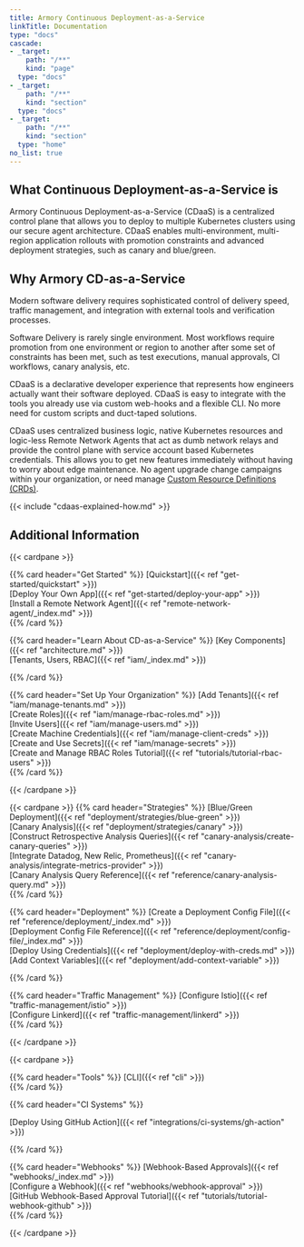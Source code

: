 ```yaml
---
title: Armory Continuous Deployment-as-a-Service
linkTitle: Documentation
type: "docs"
cascade:
- _target:
    path: "/**"
    kind: "page"
  type: "docs"
- _target:
    path: "/**"
    kind: "section"
  type: "docs"
- _target:
    path: "/**"
    kind: "section"
  type: "home"
no_list: true
---
```


## What Continuous Deployment-as-a-Service is
Armory Continuous Deployment-as-a-Service (CDaaS) is a centralized control plane that allows you to deploy to multiple Kubernetes clusters using our secure agent architecture. CDaaS enables multi-environment, multi-region application rollouts with promotion constraints and advanced deployment strategies, such as canary and blue/green.

## Why Armory CD-as-a-Service
Modern software delivery requires sophisticated control of delivery speed, traffic management, and integration with external tools and verification processes. 

Software Delivery is rarely single environment. Most workflows require promotion from one environment or region to another after some set of constraints has been met, such as test executions, manual approvals, CI workflows, canary analysis, etc.

CDaaS is a declarative developer experience that represents how engineers actually want their software deployed. CDaaS is easy to integrate with the tools you already use via custom web-hooks and a flexible CLI. No more need for custom scripts and duct-taped solutions.

CDaaS uses centralized business logic, native Kubernetes resources and logic-less Remote Network Agents that act as dumb network relays and provide the control plane with service account based Kubernetes credentials. This allows you to get new features immediately without having to worry about edge maintenance. No agent upgrade change campaigns within your organization, or need manage [Custom Resource Definitions (CRDs)](https://kubernetes.io/docs/concepts/extend-kubernetes/api-extension/custom-resources/#customresourcedefinitions).  

{{< include "cdaas-explained-how.md" >}}

## Additional Information


<!-- linkWithLinkTitle didn't render correctly inside the cardpane cards so hard-code link title and use ref -->

{{< cardpane >}}

{{% card header="Get Started" %}}
[Quickstart]({{< ref "get-started/quickstart" >}})</br>
[Deploy Your Own App]({{< ref "get-started/deploy-your-app" >}})</br>
[Install a Remote Network Agent]({{<  ref "remote-network-agent/_index.md" >}})</br>
{{% /card %}}

{{% card header="Learn About CD-as-a-Service" %}}
[Key Components]({{<  ref "architecture.md" >}})</br>
[Tenants, Users, RBAC]({{<  ref "iam/_index.md" >}})</br>

{{% /card %}}

{{% card header="Set Up Your Organization" %}}
[Add Tenants]({{<  ref "iam/manage-tenants.md" >}})</br>
[Create Roles]({{<  ref "iam/manage-rbac-roles.md" >}})</br>
[Invite Users]({{<  ref "iam/manage-users.md" >}})</br>
[Create Machine Credentials]({{< ref "iam/manage-client-creds" >}})</br>
[Create and Use Secrets]({{< ref "iam/manage-secrets" >}})</br>
[Create and Manage RBAC Roles Tutorial]({{<  ref "tutorials/tutorial-rbac-users" >}})</br>
{{% /card %}}

{{< /cardpane >}}

{{< cardpane >}}
{{% card header="Strategies" %}}
[Blue/Green Deployment]({{< ref "deployment/strategies/blue-green" >}})</br>
[Canary Analysis]({{< ref "deployment/strategies/canary" >}})</br>
[Construct Retrospective Analysis Queries]({{< ref "canary-analysis/create-canary-queries" >}})</br>
[Integrate Datadog, New Relic, Prometheus]({{< ref "canary-analysis/integrate-metrics-provider" >}})</br>
[Canary Analysis Query Reference]({{< ref "reference/canary-analysis-query.md" >}})</br>
{{% /card %}}

{{% card header="Deployment" %}}
[Create a Deployment Config File]({{< ref "reference/deployment/_index.md" >}})</br>
[Deployment Config File Reference]({{< ref "reference/deployment/config-file/_index.md" >}})</br>
[Deploy Using Credentials]({{< ref "deployment/deploy-with-creds.md" >}})</br>
[Add Context Variables]({{< ref "deployment/add-context-variable" >}})</br>

{{% /card %}}

{{% card header="Traffic Management" %}}
[Configure Istio]({{< ref "traffic-management/istio" >}})</br>
[Configure Linkerd]({{< ref "traffic-management/linkerd" >}})</br>
{{% /card %}}

{{< /cardpane >}}

{{< cardpane >}}

{{% card header="Tools" %}}
[CLI]({{< ref "cli" >}})</br>
{{% /card %}}

{{% card header="CI Systems" %}}

[Deploy Using GitHub Action]({{< ref "integrations/ci-systems/gh-action" >}})</br>

{{% /card %}}

{{% card header="Webhooks" %}}
[Webhook-Based Approvals]({{< ref "webhooks/_index.md" >}})</br>
[Configure a Webhook]({{< ref "webhooks/webhook-approval" >}})</br>
[GitHub Webhook-Based Approval Tutorial]({{<  ref "tutorials/tutorial-webhook-github" >}})</br>
{{% /card %}}

{{< /cardpane >}}


 <style>
li #m-deployment-li {
  border-bottom: 1px solid #CECFD1; /* Set the color and thickness of the divider */
  margin-bottom: 12px; !important

}
</style>


